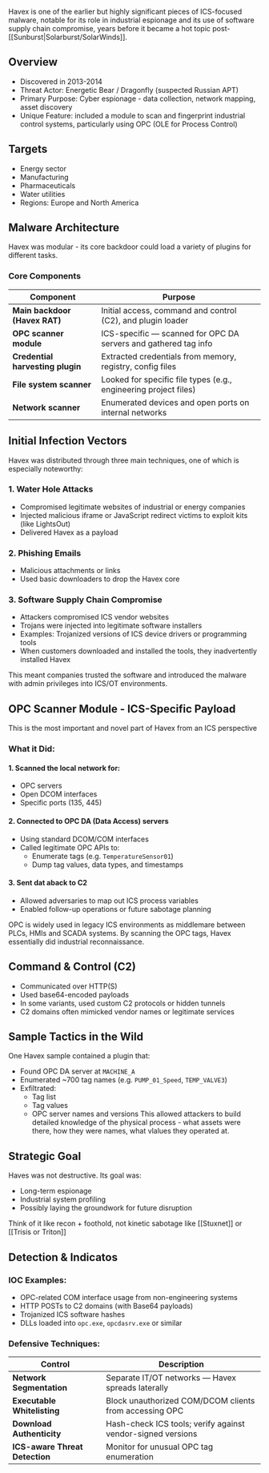 Havex is one of the earlier but highly significant pieces of ICS-focused malware, notable for its role in industrial espionage and its use of software supply chain compromise, years before it became a hot topic post-[[Sunburst|Solarburst/SolarWinds]].

## Overview
- Discovered in 2013-2014
- Threat Actor: Energetic Bear / Dragonfly (suspected Russian APT)
- Primary Purpose: Cyber espionage - data collection, network mapping, asset discovery
- Unique Feature: included a module to scan and fingerprint industrial control systems, particularly using OPC (OLE for Process Control)

## Targets
- Energy sector
- Manufacturing
- Pharmaceuticals
- Water utilities
- Regions: Europe and North America

## Malware Architecture
Havex was modular - its core backdoor could load a variety of plugins for different tasks.

### Core Components
| Component                        | Purpose                                                          |
| -------------------------------- | ---------------------------------------------------------------- |
| **Main backdoor (Havex RAT)**    | Initial access, command and control (C2), and plugin loader      |
| **OPC scanner module**           | ICS-specific — scanned for OPC DA servers and gathered tag info  |
| **Credential harvesting plugin** | Extracted credentials from memory, registry, config files        |
| **File system scanner**          | Looked for specific file types (e.g., engineering project files) |
| **Network scanner**              | Enumerated devices and open ports on internal networks           |

## Initial Infection Vectors
Havex was distributed through three main techniques, one of which is especially noteworthy:
### 1. Water Hole Attacks
- Compromised legitimate websites of industrial or energy companies
- Injected malicious iframe or JavaScript redirect victims to exploit kits (like LightsOut)
- Delivered Havex as a payload

### 2. Phishing Emails
- Malicious attachments or links
- Used basic downloaders to drop the Havex core

### 3. Software Supply Chain Compromise
- Attackers compromised ICS vendor websites
- Trojans were injected into legitimate software installers
-  Examples: Trojanized versions of ICS device drivers or programming tools
- When customers downloaded and installed the tools, they inadvertently installed Havex

This meant companies trusted the software and introduced the malware with admin privileges into ICS/OT environments.

## OPC Scanner Module - ICS-Specific Payload
This is the most important and novel part of Havex from an ICS perspective
### What it Did:
#### 1. Scanned the local network for:
- OPC servers
- Open DCOM interfaces
- Specific ports (135, 445)
#### 2. Connected to OPC DA (Data Access) servers
- Using standard DCOM/COM interfaces
- Called legitimate OPC APIs to:
	- Enumerate tags (e.g. `TemperatureSensor01`)
	- Dump tag values, data types, and timestamps
#### 3. Sent dat aback to C2
- Allowed adversaries to map out ICS process variables
- Enabled follow-up operations or future sabotage planning

OPC is widely used in legacy ICS environments as middlemare between PLCs, HMIs and SCADA systems. By scanning the OPC tags, Havex essentially did industrial reconnaissance.


## Command & Control (C2)
- Communicated over HTTP(S)
- Used base64-encoded payloads
- In some variants, used custom C2 protocols or hidden tunnels
- C2 domains often mimicked vendor names or legitimate services

## Sample Tactics in the Wild
One Havex sample contained a plugin that:
- Found OPC DA server at `MACHINE_A`
- Enumerated ~700 tag names (e.g. `PUMP_01_Speed`, `TEMP_VALVE3`)
- Exfiltrated:
	- Tag list
	- Tag values
	- OPC server names and versions
This allowed attackers to build detailed knowledge of the physical process - what assets were there, how they were names, what vlalues they operated at.

## Strategic Goal
Haves was not destructive. Its goal was:
- Long-term espionage
- Industrial system profiling
- Possibly laying the groundwork for future disruption

Think of it like recon + foothold, not kinetic sabotage like [[Stuxnet]] or [[Trisis or Triton]]

## Detection & Indicatos
### IOC Examples:
- OPC-related COM interface usage from non-engineering systems
- HTTP POSTs to C2 domains (with Base64 payloads)
- Trojanized ICS software hashes
- DLLs loaded into `opc.exe`, `opcdasrv.exe` or similar

### Defensive Techniques:
| Control                        | Description                                                 |
| ------------------------------ | ----------------------------------------------------------- |
| **Network Segmentation**       | Separate IT/OT networks — Havex spreads laterally           |
| **Executable Whitelisting**    | Block unauthorized COM/DCOM clients from accessing OPC      |
| **Download Authenticity**      | Hash-check ICS tools; verify against vendor-signed versions |
| **ICS-aware Threat Detection** | Monitor for unusual OPC tag enumeration                     |